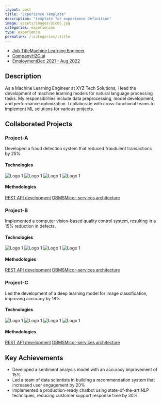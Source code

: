```yaml
---
layout: post
title: "Experience Template"
description: "template for experience definition"
image: assets/images/pic06.jpg
categories: experiences
type: experience
permalink: /:categories/:title
---
```


<div id="main">
	<section id='second'>
		<div class="inner no-padding">
            <div class="tag-container">
                    <ul class="actions">
                        <li><a href="#" class="button special small disable">Job Title</a><a href="#" class="button small disable">Machine Learning Engineer</a></li>
                        <li><a href="#" class="button special small disable">Company</a><a href="#" class="button small disable">H2O.ai</a></li>
                        <li><a href="#" class="button special small disable">Employment</a><a href="#" class="button small disable">Dec 2021 - Aug 2022</a></li>
                    </ul>
            </div>
			<div>
				<h2>Description</h2>
				<p> As a Machine Learning Engineer at XYZ Tech Solutions, I lead the development of machine learning models for natural language processing tasks. My responsibilities include data preprocessing, model development, and performance optimization. I collaborate with cross-functional teams to implement ML solutions for various projects.</p>
			</div>
		</div>
	</section>
	<section id='third'>
		<div class="inner no-padding">
			<div>
				<h2>Collaborated Projects</h2>
				<div>
					<h3>Project-A</h3>
					<p>Developed a fraud detection system that reduced fraudulent transactions by 25%</p>
					<div class="row">
						<div class="6u 12u$(small)">
							<h4>Technologies</h4>
							<div class='logos-container'>
								<img src="{% link assets/images/logos/python.png %}" alt="Logo 1" class="logos">
								<img src="{% link assets/images/logos/django.png %}" alt="Logo 1" class="logos">
								<img src="{% link assets/images/logos/keras.png %}" alt="Logo 1" class="logos">
								<img src="{% link assets/images/logos/tensorflow.png %}" alt="Logo 1" class="logos">
							</div>
						</div>
						<div class="6u$ 12u$(small) ">
							<h4>Methodologies</h4>
							<p><a href="#" class="button small disable">REST API development</a> <a href="#" class="button small disable">DBMS</a><a href="#" class="button small disable">Micor-services architecture</a></p>
						</div>
					</div>
				</div>
				<div>
					<h3>Project-B</h3>
					<p>Implemented a computer vision-based quality control system, resulting in a 15% reduction in defects.</p>
					<div class="row">
						<div class="6u 12u$(small)">
							<h4>Technologies</h4>
							<div class='logos-container'>
								<img src="{% link assets/images/logos/python.png %}" alt="Logo 1" class="logos">
								<img src="{% link assets/images/logos/django.png %}" alt="Logo 1" class="logos">
								<img src="{% link assets/images/logos/keras.png %}" alt="Logo 1" class="logos">
								<img src="{% link assets/images/logos/tensorflow.png %}" alt="Logo 1" class="logos">
							</div>
						</div>
						<div class="6u$ 12u$(small) ">
							<h4>Methodologies</h4>
							<p><a href="#" class="button small disable">REST API development</a> <a href="#" class="button small disable">DBMS</a><a href="#" class="button small disable">Micor-services architecture</a></p>
						</div>
					</div>
				</div>
				<div>
					<h3>Project-C</h3>
					<p>Led the development of a deep learning model for image classification, improving accuracy by 18%</p>
					<div class="row">
						<div class="6u 12u$(small)">
							<h4>Technologies</h4>
							<div class='logos-container'>
								<img src="{% link assets/images/logos/python.png %}" alt="Logo 1" class="logos">
								<img src="{% link assets/images/logos/django.png %}" alt="Logo 1" class="logos">
								<img src="{% link assets/images/logos/keras.png %}" alt="Logo 1" class="logos">
								<img src="{% link assets/images/logos/tensorflow.png %}" alt="Logo 1" class="logos">
							</div>
						</div>
						<div class="6u$ 12u$(small) ">
							<h4>Methodologies</h4>
							<p><a href="#" class="button small disable">REST API development</a> <a href="#" class="button small disable">DBMS</a><a href="#" class="button small disable">Micor-services architecture</a></p>
						</div>
					</div>
				</div>
			</div>
			<div>
				<h2>Key Achievements</h2>
                <ul class='fa-ul'>
                    <li><i class="fa-li fa fa-check-square"></i>Developed a sentiment analysis model with an accuracy improvement of 15%</li>
                    <li><i class="fa-li fa fa-check-square"></i>Led a team of data scientists in building a recommendation system that increased user engagement by 20%</li>
                    <li><i class="fa-li fa fa-check-square"></i>Implemented a production-ready chatbot using state-of-the-art NLP techniques, reducing customer support response time by 30%</li>
                </ul>
			</div>
		</div>
	</section>
</div>
